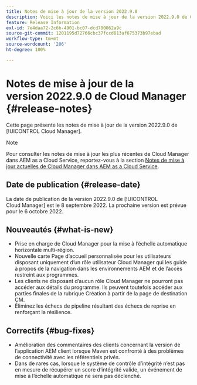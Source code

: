 ```yaml
---
title: Notes de mise à jour de la version 2022.9.0
description: Voici les notes de mise à jour de la version 2022.9.0 de Cloud Manager.
feature: Release Information
exl-id: 7e4daa72-2c6b-4901-bc07-dcd780062a9c
source-git-commit: 1201195d72766cbc37fccd813af675373b97ebad
workflow-type: tm+mt
source-wordcount: '206'
ht-degree: 100%

---
```


# Notes de mise à jour de la version 2022.9.0 de Cloud Manager {#release-notes}

Cette page présente les notes de mise à jour de la version 2022.9.0 de [!UICONTROL Cloud Manager].

>[!NOTE]
>
>Pour consulter les notes de mise à jour les plus récentes de Cloud Manager dans AEM as a Cloud Service, reportez-vous à la section [Notes de mise à jour actuelles de Cloud Manager dans AEM as a Cloud Service](https://experienceleague.adobe.com/docs/experience-manager-cloud-service/content/implementing/using-cloud-manager/release-notes-cloud-manager/release-notes-cm-current.html?lang=fr).

## Date de publication {#release-date}

La date de publication de la version 2022.9.0 de [!UICONTROL Cloud Manager] est le 8 septembre 2022. La prochaine version est prévue pour le 6 octobre 2022.

## Nouveautés {#what-is-new}

* Prise en charge de Cloud Manager pour la mise à l’échelle automatique horizontale multi-région.
* Nouvelle carte Page d’accueil personnalisée pour les utilisateurs disposant uniquement d’un rôle utilisateur Cloud Manager qui les guide à propos de la navigation dans les environnements AEM et de l’accès restreint aux programmes.
* Les clients ne disposant d’aucun rôle Cloud Manager ne pourront pas accéder aux détails du programme. Ils peuvent toutefois accéder aux parties finales de la rubrique Création à partir de la page de destination CM.
* Éliminez les échecs de pipeline résultant des échecs de reprise en renforçant la résilience.

## Correctifs {#bug-fixes}

* Amélioration des commentaires des clients concernant la version de l’application AEM client lorsque Maven est confronté à des problèmes de connectivité avec les référentiels privés.
* Dans de rares cas, lorsque le système de contrôle d’intégrité n’est pas en mesure de récupérer un score d’intégrité valide, un événement de mise à l’échelle automatique ne sera pas déclenché.
